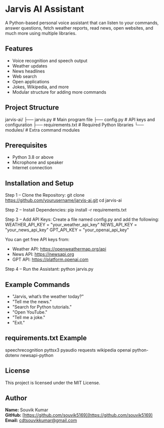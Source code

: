 # Jarvis AI Assistant

A Python-based personal voice assistant that can listen to your commands, answer questions, fetch weather reports, read news, open websites, and much more using multiple libraries.

## Features
- Voice recognition and speech output
- Weather updates
- News headlines
- Web search
- Open applications
- Jokes, Wikipedia, and more
- Modular structure for adding more commands

## Project Structure
jarvis-ai/
    ├── jarvis.py                # Main program file
    ├── config.py                # API keys and configuration
    ├── requirements.txt         # Required Python libraries
    └── modules/                 # Extra command modules

## Prerequisites
- Python 3.8 or above
- Microphone and speaker
- Internet connection

## Installation and Setup

Step 1 – Clone the Repository:
git clone https://github.com/yourusername/jarvis-ai.git
cd jarvis-ai

Step 2 – Install Dependencies:
pip install -r requirements.txt

Step 3 – Add API Keys:
Create a file named config.py and add the following:
WEATHER_API_KEY = "your_weather_api_key"
NEWS_API_KEY = "your_news_api_key"
GPT_API_KEY = "your_openai_api_key"

You can get free API keys from:
- Weather API: https://openweathermap.org/api
- News API: https://newsapi.org
- GPT API: https://platform.openai.com

Step 4 – Run the Assistant:
python jarvis.py

## Example Commands
- "Jarvis, what’s the weather today?"
- "Tell me the news."
- "Search for Python tutorials."
- "Open YouTube."
- "Tell me a joke."
- "Exit."

## requirements.txt Example
speechrecognition
pyttsx3
pyaudio
requests
wikipedia
openai
python-dotenv
newsapi-python

## License
This project is licensed under the MIT License.

## Author
**Name:** Souvik Kumar  
**GitHub:** [https://github.com/souvik5169](https://github.com/souvik5169)  
**Email:** cdtsouvikkumar@gmail.com
